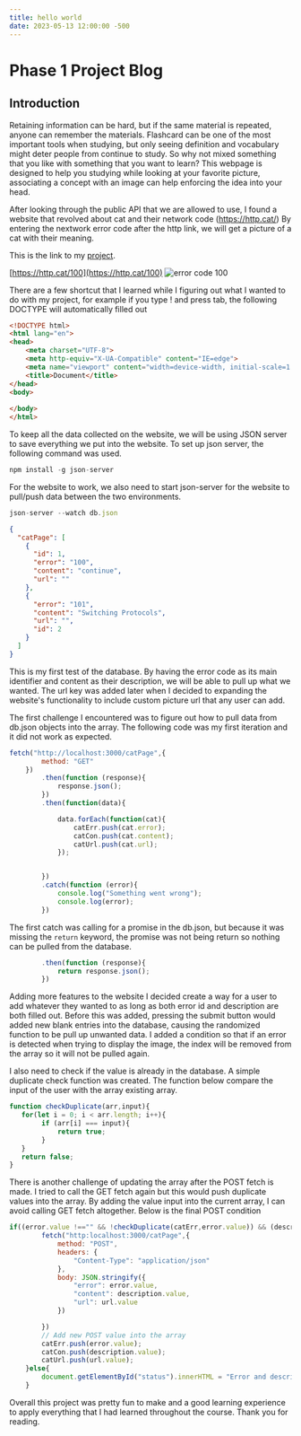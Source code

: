 ```yaml
---
title: hello world
date: 2023-05-13 12:00:00 -500 
---
```


# Phase 1 Project Blog

## Introduction

Retaining information can be hard, but if the same material is repeated, anyone can remember the materials. Flashcard can be one of the most important tools when studying, but only seeing definition and vocabulary might deter people from continue to study. So why not mixed something that you like with something that you want to learn? This webpage is designed to help you studying while looking at your favorite picture, associating a concept with an image can help enforcing the idea into your head.

After looking through the public API that we are allowed to use, I found a website that revolved about cat and their network code (https://http.cat/) By entering the nextwork error code after the http link, we will get a picture of a cat with their meaning.

This is the link to my [project](https://github.com/yeah1tnt/phase-1-project-test).

[https://http.cat/100](https://http.cat/100)
![error code 100](https://http.cat/100)

There are a few shortcut that I learned while I figuring out what I wanted to do with my project, for example if you type ! and press tab, the following DOCTYPE will automatically filled out

```html
<!DOCTYPE html>
<html lang="en">
<head>
    <meta charset="UTF-8">
    <meta http-equiv="X-UA-Compatible" content="IE=edge">
    <meta name="viewport" content="width=device-width, initial-scale=1.0">
    <title>Document</title>
</head>
<body>
    
</body>
</html>
```

To keep all the data collected on the website, we will be using JSON server to save everything we put into the website. To set up json server, the following command was used. 

```js
npm install -g json-server
```
For the website to work, we also need to start json-server for the website to pull/push data between the two environments.
```js
json-server --watch db.json
```
```json
{
  "catPage": [
    {
      "id": 1,
      "error": "100",
      "content": "continue",
      "url": ""
    },
    {
      "error": "101",
      "content": "Switching Protocols",
      "url": "",
      "id": 2
    }
  ]
}
```
This is my first test of the database. By having the error code as its main identifier and content as their description, we will be able to pull up what we wanted. The url key was added later when I decided to expanding the website's functionality to include custom picture url that any user can add.

The first challenge I encountered was to figure out how to pull data from db.json objects into the array. The following code was my first iteration and it did not work as expected.

```js
fetch("http://localhost:3000/catPage",{
        method: "GET"
    })
        .then(function (response){
            response.json();
        })
        .then(function(data){

            data.forEach(function(cat){
                catErr.push(cat.error);
                catCon.push(cat.content);
                catUrl.push(cat.url);
            });


        })
        .catch(function (error){
            console.log("Something went wrong");
            console.log(error);
        })
```

The first catch was calling for a promise in the db.json, but because it was missing the ```return``` keyword, the promise was not being return so nothing can be pulled from the database. 

```js
        .then(function (response){
            return response.json();
        })
```

Adding more features to the website I decided create a way for a user to add whatever they wanted to as long as both error id and description are both filled out. Before this was added, pressing the submit button would added new blank entries into the database, causing the randomized function to be pull up unwanted data. I added a condition so that if an error is detected when trying to display the image, the index will be removed from the array so it will not be pulled again.

I also need to check if the value is already in the database. A simple duplicate check function was created. The function below compare the input of the user with the array existing array.
```js
function checkDuplicate(arr,input){
   for(let i = 0; i < arr.length; i++){
        if (arr[i] === input){
            return true;
        }
   }
   return false;
}
```

There is another challenge of updating the array after the POST fetch is made. I tried to call the GET fetch again but this would push duplicate values into the array. By adding the value input into the current array, I can avoid calling GET fetch altogether. Below is the final POST condition

```js
if((error.value !=="" && !checkDuplicate(catErr,error.value)) && (description.value !=="" && !checkDuplicate(catCon,description.value)) ){
        fetch("http:localhost:3000/catPage",{
            method: "POST",
            headers: {
                "Content-Type": "application/json"
            },
            body: JSON.stringify({
                "error": error.value,
                "content": description.value,
                "url": url.value
            })

        })
        // Add new POST value into the array
        catErr.push(error.value);
        catCon.push(description.value);
        catUrl.push(url.value);
    }else{
        document.getElementById("status").innerHTML = "Error and description have to be inputted OR entry is already in the database";
    }
```

Overall this project was pretty fun to make and a good learning experience to apply everything that I had learned throughout the course. Thank you for reading.